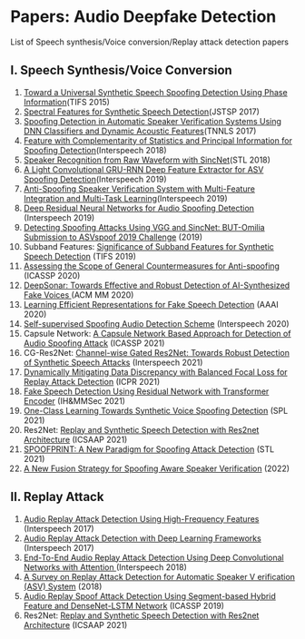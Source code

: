 # Papers: Audio Deepfake Detection

 List of Speech synthesis/Voice conversion/Replay attack detection papers

## Ⅰ. Speech Synthesis/Voice Conversion

1. [Toward a Universal Synthetic Speech Spoofing Detection Using Phase Information](https://ieeexplore.ieee.org/document/7029029)(TIFS 2015)
2. [Spectral Features for Synthetic Speech Detection](https://ieeexplore.ieee.org/abstract/document/7882691)(JSTSP 2017)
3. [Spoofing Detection in Automatic Speaker Verification Systems Using DNN Classifiers and Dynamic Acoustic Features](https://ieeexplore.ieee.org/document/8128906)(TNNLS 2017)
4. [Feature with Complementarity of Statistics and Principal Information for Spoofing Detection](https://oar.a-star.edu.sg/storage/g/gzk7y76wen/feature-with-complementarity-of-statistics-and-principal-information-for-spoofing-detection-interspeech2018.pdf)(Interspeech 2018)
5. [Speaker Recognition from Raw Waveform with SincNet](https://arxiv.org/abs/1808.00158v3)(STL 2018)
6. [A Light Convolutional GRU-RNN Deep Feature Extractor for ASV Spoofing Detection](https://www.isca-speech.org/archive/interspeech_2019/gomezalanis19_interspeech.html)(Interspeech 2019)
7. [Anti-Spoofing Speaker Verification System with Multi-Feature Integration and Multi-Task Learning](https://www.isca-speech.org/archive/pdfs/interspeech_2019/li19c_interspeech.pdf)(Interspeech 2019)
8. [Deep Residual Neural Networks for Audio Spoofing Detection](https://www.isca-speech.org/archive/interspeech_2019/alzantot19_interspeech.html) (Interspeech 2019)
9. [Detecting Spoofing Attacks Using VGG and SincNet: BUT-Omilia Submission to ASVspoof 2019 Challenge](https://arxiv.org/abs/1907.12908) (2019)
10. Subband Features: [Significance of Subband Features for Synthetic Speech Detection](https://ieeexplore.ieee.org/document/8917601) (TIFS 2019)
11. [Assessing the Scope of General Countermeasures for Anti-spoofing](https://ieeexplore.ieee.org/document/9053086) (ICASSP 2020)
12. [DeepSonar: Towards Effective and Robust Detection of AI-Synthesized Fake Voices ](https://arxiv.org/abs/2005.13770v3) (ACM MM 2020)
13. [Learning Efficient Representations for Fake Speech Detection](https://ojs.aaai.org/index.php/AAAI/article/view/6044) (AAAI 2020)
14. [Self-supervised Spoofing Audio Detection Scheme](http://www.interspeech2020.org/uploadfile/pdf/Thu-SS-2-5-3.pdf) (Interspeech 2020)
15. Capsule Network: [A Capsule Network Based Approach for Detection of Audio Spoofing Attack](https://ieeexplore.ieee.org/abstract/document/9414670) (ICASSP 2021)
16. CG-Res2Net: [Channel-wise Gated Res2Net: Towards Robust Detection of Synthetic Speech Attacks](https://www.isca-speech.org/archive/pdfs/interspeech_2021/li21o_interspeech.pdf) (Interspeech 2021)
17. [Dynamically Mitigating Data Discrepancy with Balanced Focal Loss for Replay Attack Detection](https://arxiv.org/abs/2006.14563) (ICPR 2021)
18. [Fake Speech Detection Using Residual Network with Transformer Encoder](https://dl.acm.org/doi/10.1145/3437880.3460408) (IH&MMSec 2021)
19. [One-Class Learning Towards Synthetic Voice Spoofing Detection](https://ieeexplore.ieee.org/document/9417604) (SPL 2021)
20. Res2Net: [Replay and Synthetic Speech Detection with Res2net Architecture](https://arxiv.org/abs/2010.15006) (ICSAAP 2021)
21. [SPOOFPRINT: A New Paradigm for Spoofing Attack Detection](https://www.isca-speech.org/archive/odyssey_2020/chen20_odyssey.html) (STL 2021)
22. [A New Fusion Strategy for Spoofing Aware Speaker Verification](https://arxiv.org/abs/2202.05253v1) (2022)

## Ⅱ. Replay Attack

1. [Audio Replay Attack Detection Using High-Frequency Features](https://www.isca-speech.org/archive_v0/Interspeech_2017/abstracts/0776.html) (Interspeech 2017)
2. [Audio Replay Attack Detection with Deep Learning Frameworks](https://www.isca-speech.org/archive_v0/Interspeech_2017/abstracts/0360.html) (Interspeech 2017)
3. [End-To-End Audio Replay Attack Detection Using Deep Convolutional Networks with Attention ](https://www.isca-speech.org/archive/interspeech_2018/tom18_interspeech.html) (Interspeech 2018)
4. [A Survey on Replay Attack Detection for Automatic Speaker V erification (ASV) System](https://ieeexplore.ieee.org/document/8659666) (2018)
5. [Audio Replay Spoof Attack Detection Using Segment-based Hybrid Feature and DenseNet-LSTM Network](https://ieeexplore.ieee.org/abstract/document/8682573) (ICASSP 2019)
6. Res2Net: [Replay and Synthetic Speech Detection with Res2net Architecture](https://arxiv.org/abs/2010.15006) (ICSAAP 2021)

